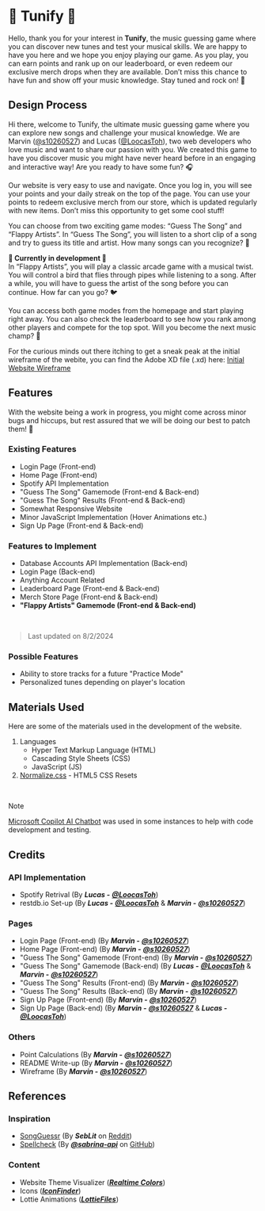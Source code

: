 # 🎵 Tunify 🎵

Hello, thank you for your interest in **Tunify**, the music guessing game where you can discover new tunes and test your musical skills. We are happy to have you here and we hope you enjoy playing our game. As you play, you can earn points and rank up on our leaderboard, or even redeem our exclusive merch drops when they are available. Don’t miss this chance to have fun and show off your music knowledge. Stay tuned and rock on! 🎸

## Design Process

Hi there, welcome to Tunify, the ultimate music guessing game where you can explore new songs and challenge your musical knowledge. We are Marvin ([@s10260527](https://github.com/s10260527)) and Lucas ([@LoocasToh](https://github.com/LoocasToh)), two web developers who love music and want to share our passion with you. We created this game to have you discover music you might have never heard before in an engaging and interactive way! Are you ready to have some fun? 🎧

Our website is very easy to use and navigate. Once you log in, you will see your points and your daily streak on the top of the page. You can use your points to redeem exclusive merch from our store, which is updated regularly with new items. Don’t miss this opportunity to get some cool stuff!

You can choose from two exciting game modes: “Guess The Song” and “Flappy Artists”. In “Guess The Song”, you will listen to a short clip of a song and try to guess its title and artist. How many songs can you recognize? 🔎

**🚧 Currently in development 🚧**
<br>
In “Flappy Artists”, you will play a classic arcade game with a musical twist. You will control a bird that flies through pipes while listening to a song. After a while, you will have to guess the artist of the song before you can continue. How far can you go? 🐦

You can access both game modes from the homepage and start playing right away. You can also check the leaderboard to see how you rank among other players and compete for the top spot. Will you become the next music champ? 💪

For the curious minds out there itching to get a sneak peak at the initial wireframe of the webite, you can find the Adobe XD file (.xd) here: [Initial Website Wireframe](/FED_Tunify_wireframe.xd)

## Features

With the website being a work in progress, you might come across minor bugs and hiccups, but rest assured that we will be doing our best to patch them! 🧰

### Existing Features
- Login Page (Front-end)
- Home Page (Front-end)
- Spotify API Implementation
- "Guess The Song" Gamemode (Front-end & Back-end)
- "Guess The Song" Results (Front-end & Back-end)
- Somewhat Responsive Website
- Minor JavaScript Implementation (Hover Animations etc.)
- Sign Up Page (Front-end & Back-end)

### Features to Implement
- Database Accounts API Implementation (Back-end)
- Login Page (Back-end)
- Anything Account Related
- Leaderboard Page (Front-end & Back-end)
- Merch Store Page (Front-end & Back-end)
- **"Flappy Artists" Gamemode (Front-end & Back-end)**
<br>

> Last updated on 8/2/2024

### Possible Features
- Ability to store tracks for a future "Practice Mode"
- Personalized tunes depending on player's location

## Materials Used

Here are some of the materials used in the development of the website.

1. Languages
    - Hyper Text Markup Language (HTML)
    - Cascading Style Sheets (CSS)
    - JavaScript (JS)
2. [Normalize.css](https://necolas.github.io/normalize.css/) - HTML5 CSS Resets
<br>

> [!NOTE]
> [Microsoft Copilot AI Chatbot](https://copilot.microsoft.com/) was used in some instances to help with code development and testing.

## Credits

### API Implementation
- Spotify Retrival (By ***Lucas -*** [***@LoocasToh***](https://github.com/LoocasToh))
- restdb.io Set-up (By ***Lucas -*** [***@LoocasToh***](https://github.com/LoocasToh) & ***Marvin -*** [***@s10260527***](https://github.com/s10260527))

### Pages
- Login Page (Front-end) (By ***Marvin -*** [***@s10260527***](https://github.com/s10260527))
- Home Page (Front-end) (By ***Marvin -*** [***@s10260527***](https://github.com/s10260527))
- "Guess The Song" Gamemode (Front-end) (By ***Marvin -*** [***@s10260527***](https://github.com/s10260527))
- "Guess The Song" Gamemode (Back-end) (By ***Lucas -*** [***@LoocasToh***](https://github.com/LoocasToh) & ***Marvin -*** [***@s10260527***](https://github.com/s10260527)) 
- "Guess The Song" Results (Front-end) (By ***Marvin -*** [***@s10260527***](https://github.com/s10260527))
- "Guess The Song" Results (Back-end) (By ***Marvin -*** [***@s10260527***](https://github.com/s10260527))
- Sign Up Page (Front-end) (By ***Marvin -*** [***@s10260527***](https://github.com/s10260527))
- Sign Up Page (Back-end) (By ***Marvin -*** [***@s10260527***](https://github.com/s10260527) & ***Lucas -*** [***@LoocasToh***](https://github.com/LoocasToh))

### Others
- Point Calculations (By ***Marvin -*** [***@s10260527***](https://github.com/s10260527))
- README Write-up (By ***Marvin -*** [***@s10260527***](https://github.com/s10260527))
- Wireframe (By ***Marvin -*** [***@s10260527***](https://github.com/s10260527))

## References

### Inspiration
- [SongGuessr](https://songuessr.naithcots.ovh/) (By ***SebLit*** on [Reddit](https://www.reddit.com/r/webdev/comments/15itrf7/showoff_saturday_songguessr_turn_your_spotify/))
- [Spellcheck](https://spellcheck.xyz/) (By [***@sabrina-api***](https://github.com/sabrina-aip) on [GitHub](https://github.com/sabrina-aip/spellcheck/tree/main))

### Content
- Website Theme Visualizer ([***Realtime Colors***](https://www.realtimecolors.com/?colors=e2effb-030c15-89c2ef-421494-a528e1&fonts=Gotham-Poppins))
- Icons ([***IconFinder***](https://www.iconfinder.com/))
- Lottie Animations ([***LottieFiles***](https://lottiefiles.com/featured))
